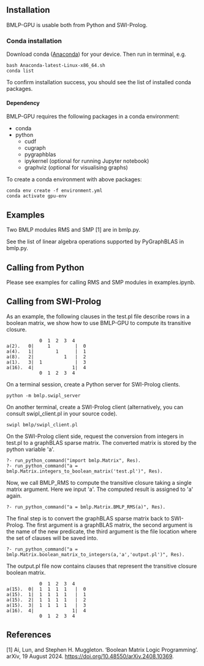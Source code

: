 ## Installation
BMLP-GPU is usable both from Python and SWI-Prolog.

### Conda installation
Download conda ([Anaconda](https://www.anaconda.com/download/)) for your device. Then run in terminal, e.g.
```
bash Anaconda-latest-Linux-x86_64.sh
conda list
```
To confirm installation success, you should see the list of installed conda packages. 

#### Dependency

BMLP-GPU requires the following packages in a conda environment:
- conda
- python
  - cudf
  - cugraph 
  - pygraphblas
  - ipykernel (optional for running Jupyter notebook)
  - graphviz (optional for visualising graphs)


To create a conda environment with above packages:
```
conda env create -f environment.yml
conda activate gpu-env
```

## Examples
Two BMLP modules RMS and SMP [1] are in bmlp.py.

See the list of linear algebra operations supported by PyGraphBLAS in bmlp.py.

## Calling from Python
Please see examples for calling RMS and SMP modules in examples.ipynb.

## Calling from SWI-Prolog

As an example, the following clauses in the test.pl file describe rows in a boolean matrix, we show how to use BMLP-GPU to compute its transitive closure.
```
            0  1  2  3  4
a(2).   0|     1         |  0
a(4).   1|        1      |  1
a(8).   2|           1   |  2
a(1).   3|  1            |  3
a(16).  4|              1|  4
            0  1  2  3  4
```

On a terminal session, create a Python server for SWI-Prolog clients.
``` 
python -m bmlp.swipl_server
```
On another terminal, create a SWI-Prolog client (alternatively, you can consult swipl_client.pl in your source code).
```
swipl bmlp/swipl_client.pl
```

On the SWI-Prolog client side, request the conversion from integers in test.pl to a graphBLAS sparse matrix. The converted matrix is stored by the python variable 'a'.
```
?- run_python_command("import bmlp.Matrix", Res).
?- run_python_command("a = bmlp.Matrix.integers_to_boolean_matrix('test.pl')", Res).
```

Now, we call BMLP_RMS to compute the transitive closure taking a single matrix argument. Here we input 'a'. The computed result is assigned to 'a' again.
```
?- run_python_command("a = bmlp.Matrix.BMLP_RMS(a)", Res).
```

The final step is to convert the graphBLAS sparse matrix back to SWI-Prolog. The first argument is a graphBLAS matrix, the second argument is the name of the new predicate, the third argument is the file location where the set of clauses will be saved into. 
```
?- run_python_command("a = bmlp.Matrix.boolean_matrix_to_integers(a,'a','output.pl')", Res).
```

The output.pl file now contains clauses that represent the transitive closure boolean matrix.
```
            0  1  2  3  4
a(15).  0|  1  1  1  1   |  0
a(15).  1|  1  1  1  1   |  1
a(15).  2|  1  1  1  1   |  2
a(15).  3|  1  1  1  1   |  3
a(16).  4|              1|  4
            0  1  2  3  4
```

## References

[1] Ai, Lun, and Stephen H. Muggleton. ‘Boolean Matrix Logic Programming’. arXiv, 19 August 2024. https://doi.org/10.48550/arXiv.2408.10369.